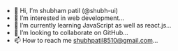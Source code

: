 - 👋 Hi, I’m shubham patil (@shubh-ui)
- 👀 I’m interested in web development...
- 🌱 I’m currently learning JavaScript as well as react.js...
- 💞️ I’m looking to collaborate on GitHub...
- 📫 How to reach me shubhpatil8510@gmail.com...

<!---
shubh-ui/shubh-ui is a ✨ special ✨ repository because its `README.md` (this file) appears on your GitHub profile.
You can click the Preview link to take a look at your changes.
--->
